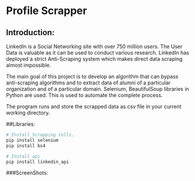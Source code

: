 # Profile Scrapper

## Introduction:
LinkedIn is a Social Networking site with over 750 million users. The User Data is valuable as it can be used to conduct various research. LinkedIn has deployed a strict Anti-Scraping system which makes direct data scraping almost impossible.

The main goal of this project is to develop an algorithm that can bypass anti-scraping
algorithms and to extract data of alumni of a particular organization and of a particular domain. Selenium, BeautifulSoup libraries in Python are used. This is used to automate the complete process.

The program runs and store the scrapped data as.csv file in your current working directory.

##Libraries:
```bash
# Install Scrapping tolls.
pip install selenium
pip install bs4

# Install api
pip install linkedin_api
```
###ScreenShots:

